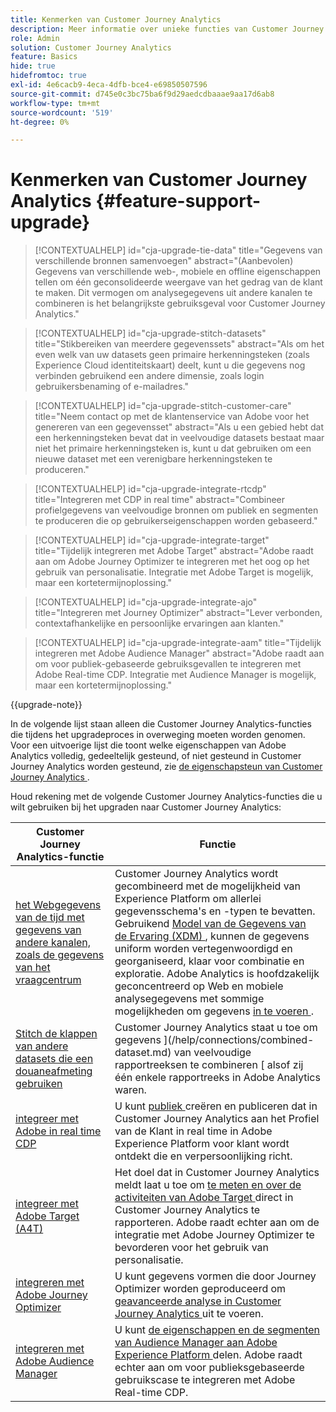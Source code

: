 ```yaml
---
title: Kenmerken van Customer Journey Analytics
description: Meer informatie over unieke functies van Customer Journey Analytics
role: Admin
solution: Customer Journey Analytics
feature: Basics
hide: true
hidefromtoc: true
exl-id: 4e6cacb9-4eca-4dfb-bce4-e69850507596
source-git-commit: d745e0c3bc75ba6f9d29aedcdbaaae9aa17d6ab8
workflow-type: tm+mt
source-wordcount: '519'
ht-degree: 0%

---
```


# Kenmerken van Customer Journey Analytics {#feature-support-upgrade}

<!-- markdownlint-disable MD034 -->

>[!CONTEXTUALHELP]
>id="cja-upgrade-tie-data"
>title="Gegevens van verschillende bronnen samenvoegen"
>abstract="(Aanbevolen) Gegevens van verschillende web-, mobiele en offline eigenschappen tellen om één geconsolideerde weergave van het gedrag van de klant te maken. Dit vermogen om analysegegevens uit andere kanalen te combineren is het belangrijkste gebruiksgeval voor Customer Journey Analytics."

<!-- markdownlint-enable MD034 -->

<!-- markdownlint-disable MD034 -->

>[!CONTEXTUALHELP]
>id="cja-upgrade-stitch-datasets"
>title="Stikbereiken van meerdere gegevenssets"
>abstract="Als om het even welk van uw datasets geen primaire herkenningsteken (zoals Experience Cloud identiteitskaart) deelt, kunt u die gegevens nog verbinden gebruikend een andere dimensie, zoals login gebruikersbenaming of e-mailadres."

<!-- markdownlint-enable MD034 -->

<!-- markdownlint-disable MD034 -->

>[!CONTEXTUALHELP]
>id="cja-upgrade-stitch-customer-care"
>title="Neem contact op met de klantenservice van Adobe voor het genereren van een gegevensset"
>abstract="Als u een gebied hebt dat een herkenningsteken bevat dat in veelvoudige datasets bestaat maar niet het primaire herkenningsteken is, kunt u dat gebruiken om een nieuwe dataset met een verenigbare herkenningsteken te produceren."

<!-- markdownlint-enable MD034 -->

<!-- markdownlint-disable MD034 -->

>[!CONTEXTUALHELP]
>id="cja-upgrade-integrate-rtcdp"
>title="Integreren met CDP in real time"
>abstract="Combineer profielgegevens van veelvoudige bronnen om publiek en segmenten te produceren die op gebruikerseigenschappen worden gebaseerd."

<!-- markdownlint-enable MD034 -->

<!-- markdownlint-disable MD034 -->

>[!CONTEXTUALHELP]
>id="cja-upgrade-integrate-target"
>title="Tijdelijk integreren met Adobe Target"
>abstract="Adobe raadt aan om Adobe Journey Optimizer te integreren met het oog op het gebruik van personalisatie. Integratie met Adobe Target is mogelijk, maar een kortetermijnoplossing."

<!-- markdownlint-enable MD034 -->

<!-- markdownlint-disable MD034 -->

>[!CONTEXTUALHELP]
>id="cja-upgrade-integrate-ajo"
>title="Integreren met Journey Optimizer"
>abstract="Lever verbonden, contextafhankelijke en persoonlijke ervaringen aan klanten."

<!-- markdownlint-enable MD034 -->

<!-- markdownlint-disable MD034 -->

>[!CONTEXTUALHELP]
>id="cja-upgrade-integrate-aam"
>title="Tijdelijk integreren met Adobe Audience Manager"
>abstract="Adobe raadt aan om voor publiek-gebaseerde gebruiksgevallen te integreren met Adobe Real-time CDP. Integratie met Audience Manager is mogelijk, maar een kortetermijnoplossing."

<!-- markdownlint-enable MD034 -->

{{upgrade-note}}

In de volgende lijst staan alleen die Customer Journey Analytics-functies die tijdens het upgradeproces in overweging moeten worden genomen. Voor een uitvoerige lijst die toont welke eigenschappen van Adobe Analytics volledig, gedeeltelijk gesteund, of niet gesteund in Customer Journey Analytics worden gesteund, zie [ de eigenschapsteun van Customer Journey Analytics ](/help/getting-started/aa-vs-cja/cja-aa.md).

Houd rekening met de volgende Customer Journey Analytics-functies die u wilt gebruiken bij het upgraden naar Customer Journey Analytics:

| Customer Journey Analytics-functie | Functie |
|---------|----------|
| [ het Webgegevens van de tijd met gegevens van andere kanalen, zoals de gegevens van het vraagcentrum ](https://experienceleague.adobe.com/en/docs/analytics-platform/using/cja-usecases/cross-channel/cross-channel) | Customer Journey Analytics wordt gecombineerd met de mogelijkheid van Experience Platform om allerlei gegevensschema&#39;s en -typen te bevatten. Gebruikend [ Model van de Gegevens van de Ervaring (XDM) ](https://experienceleague.adobe.com/docs/experience-platform/xdm/home.html?lang=nl), kunnen de gegevens uniform worden vertegenwoordigd en georganiseerd, klaar voor combinatie en exploratie. Adobe Analytics is hoofdzakelijk geconcentreerd op Web en mobiele analysegegevens met sommige mogelijkheden om gegevens [ in te voeren ](https://experienceleague.adobe.com/docs/analytics/import/home.html). |
| [ Stitch de klappen van andere datasets die een douaneafmeting gebruiken ](https://experienceleague.adobe.com/en/docs/analytics-platform/using/stitching/overview) | Customer Journey Analytics staat u toe om gegevens ](/help/connections/combined-dataset.md) van veelvoudige rapportreeksen te combineren [ alsof zij één enkele rapportreeks in Adobe Analytics waren. |
| [ integreer met Adobe in real time CDP ](/help/components/audiences/audiences-overview.md) | U kunt [ publiek ](/help/components/audiences/audiences-overview.md) creëren en publiceren dat in Customer Journey Analytics aan het Profiel van de Klant in real time in Adobe Experience Platform voor klant wordt ontdekt die en verpersoonlijking richt. |
| [ integreer met Adobe Target (A4T) ](/help/integrations/at.md) | Het doel dat in Customer Journey Analytics meldt laat u toe om [ te meten en over de activiteiten van Adobe Target ](/help/integrations/at.md) direct in Customer Journey Analytics te rapporteren. Adobe raadt echter aan om de integratie met Adobe Journey Optimizer te bevorderen voor het gebruik van personalisatie. |
| [ integreren met Adobe Journey Optimizer ](/help/integrations/ajo.md) | U kunt gegevens vormen die door Journey Optimizer worden geproduceerd om [ geavanceerde analyse in Customer Journey Analytics ](/help/integrations/ajo.md) uit te voeren. |
| [ integreren met Adobe Audience Manager ](https://experienceleague.adobe.com/en/docs/audience-manager/user-guide/implementation-integration-guides/integration-experience-platform/aam-aep-audience-sharing) | U kunt [ de eigenschappen en de segmenten van Audience Manager aan Adobe Experience Platform ](https://experienceleague.adobe.com/en/docs/audience-manager/user-guide/implementation-integration-guides/integration-experience-platform/aam-aep-audience-sharing) delen. Adobe raadt echter aan om voor publieksgebaseerde gebruikscase te integreren met Adobe Real-time CDP. |
